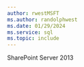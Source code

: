 ```yaml
---
author: rwestMSFT
ms.author: randolphwest
ms.date: 01/29/2024
ms.service: sql
ms.topic: include
---
```

 SharePoint Server 2013 
